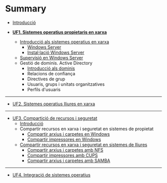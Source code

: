 # Summary

* [Introducció](README.md)

* **[UF1. Sistemes operatius propietaris en xarxa](UF1/UF1.md)** 
  * [Introducció als sistemes operatius en xarxa](UF1/uf1-introduccio.md)
    * [Windows Server](UF1/uf1-windowsserver.md)
    * [Instal·lació Windows Server](UF1/uf1-instalacio-windowsserver.md)
  * [Supervisió en Windows Server](UF1/uf1-supervisio.md)
  * Gestió de dominis. Active Directory
    * [Introducció als dominis](UF1/uf1-introduccio-dominis.md)
    * Relacions de confiança
    * Directives de grup
    * Usuaris, grups i unitats organitzatives
    * Perfils d'usuaris

---

* [UF2. Sistemes operatius lliures en xarxa](UF2/UF2.md)

---

* [UF3. Compartició de recursos i seguretat](UF3/UF3.md)
  * [Introducció](UF3/uf3-introduccio.md)
  * Compartir recursos en xarxa i seguretat en sistemes de propietat
    * [Compartir arxius i carpetes en Windows](UF3/uf3-compartir-arxius-windows.md)
    * [Compartir impressores en Windows](UF3/uf3-compartir-impressores-windows.md)
  * [Compartir recursos en xarxa i seguretat en sistemes de lliures](UF3/compartir-recursos-linux.md)
    * [Compartir arxius i carpetes amb NFS](UF3/uf3-compartir-arxius-nfs.md)
    * [Compartir impressores amb CUPS](UF3/uf3-compartir-impressores-cups.md)
    * [Compartir arxius i carpetes amb SAMBA](UF3/uf3-compartir-arxius-samba.md)

---

* [UF4. Integració de sistemes operatius](UF4/UF4.md)

